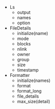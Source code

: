 - Ls
  - output
  - names
  - option
- FileDetails
  - initialize(name)
  - mode
  - blocks
  - nlink
  - owner
  - group
  - size
  - timestamp
- Formatter
  - initialize(names)
  - format
  - format_long
  - file_details
  - max_size(detail)
